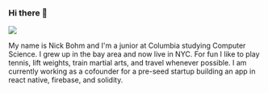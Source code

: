 ### Hi there 👋

[![](https://img.shields.io/badge/LinkedIn-blue)](https://www.linkedin.com/in/keirk/)

My name is Nick Bohm and I'm a junior at Columbia studying Computer Science. I grew up in the bay area and now live in NYC. For fun I like to play tennis, lift weights, train martial arts, and travel whenever possible. I am currently working as a cofounder for a pre-seed startup building an app in react native, firebase, and solidity. 
